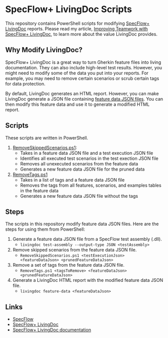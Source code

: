 # SpecFlow+ LivingDoc Scripts

This repository contains PowerShell scripts for modifying
[SpecFlow+ LivingDoc](https://docs.specflow.org/projects/specflow-livingdoc/en/latest/index.html) reports.
Please read my article,
[Improving Teamwork with SpecFlow+ LivingDoc](https://automationpanda.com/2021/02/09/improving-teamwork-with-specflow-livingdoc/),
to learn more about the value LivingDoc provides.


## Why Modify LivingDoc?

SpecFlow+ LivingDoc is a great way to turn Gherkin feature files into living documentation.
They can also include high-level test results.
However, you might need to modify some of the data you put into your reports.
For example, you may need to remove certain scenarios or scrub certain tags for data protection.

By default, LivingDoc generates an HTML report.
However, you can make LivingDoc generate a JSON file containing
[feature data JSON files](https://docs.specflow.org/projects/specflow-livingdoc/en/latest/LivingDocGenerator/CLI/livingdoc-feature-data.html).
You can then modify this feature data and use it to generate a modified HTML report.


## Scripts

These scripts are written in PowerShell.

1. [RemoveSkippedScenarios.ps1](RemoveSkippedScenarios.ps1):
   * Takes in a feature data JSON file and a test execution JSON file
   * Identifies all executed test scenarios in the test exection JSON file
   * Removes all unexecuted scenarios from the feature data
   * Generates a new feature data JSON file for the pruned data
2. [RemoveTags.ps1](RemoveTags.ps1)
   * Takes in a list of tags and a feature data JSON file
   * Removes the tags from all features, scenarios, and examples tables in the feature data
   * Generates a new feature data JSON file without the tags


## Steps

The scripts in this repository modify feature data JSON files.
Here are the steps for using them from PowerShell:

1. Generate a feature data JSON file from a SpecFlow test assembly (.dll).
   * `livingdoc test-assembly --output-type JSON <testAssembly>`
2. Remove skipped scenarios from the feature data JSON file.
   * `RemoveSkippedScenarios.ps1 <testExecutionJson> <featureDataJson> <prunedFeatureDataJson>`
3. Remove a set of tags from the feature data JSON file.
   * `RemoveTags.ps1 <tagsToRemove> <featureDataJson> <prunedFeatureDataJson>`
4. Generate a LivingDoc HTML report with the modified feature data JSON file.
   * `livingdoc feature-data <featureDataJson>`


## Links

* [SpecFlow](https://specflow.org/)
* [SpecFlow+ LivingDoc](https://specflow.org/plus/livingdoc/)
* [SpecFlow+ LivingDoc documentation](https://docs.specflow.org/projects/specflow-livingdoc/en/latest/)
